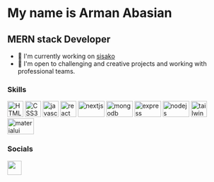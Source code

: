 My name is Arman Abasian
===============================

MERN stack Developer
-----------------------------

*   🚀  I'm currently working on [sisako](https://sisako2002.com)
*   🤝  I'm open to challenging and creative projects and working with professional teams.

                  
### Skills
<p align="left">
  <img src="https://app.codingrooms.com/assets/ide/html5-original.svg" width="36" height="36" alt="HTML5" />
  <img src="https://upload.wikimedia.org/wikipedia/commons/d/d5/CSS3_logo_and_wordmark.svg" width="36" height="36" alt="CSS3" />
  <img src="https://w7.pngwing.com/pngs/640/199/png-transparent-javascript-logo-html-javascript-logo-angle-text-rectangle-thumbnail.png" width="36" height="36" alt="javascript" />
  <img src="https://upload.wikimedia.org/wikipedia/commons/thumb/a/a7/React-icon.svg/2300px-React-icon.svg.png" width="36" height="36" alt="react" />
  <img src="https://upload.wikimedia.org/wikipedia/commons/thumb/8/8e/Nextjs-logo.svg/1280px-Nextjs-logo.svg.png" width="60" height="36" alt="nextjs" />
  <img src="https://w7.pngwing.com/pngs/956/695/png-transparent-mongodb-original-wordmark-logo-icon-thumbnail.png" width="60" height="36" alt="mongodb" />
  <img src="https://upload.wikimedia.org/wikipedia/commons/6/64/Expressjs.png" width="60" height="36" alt="express" />
  <img src="https://upload.wikimedia.org/wikipedia/commons/thumb/d/d9/Node.js_logo.svg/2560px-Node.js_logo.svg.png" width="60" height="36" alt="nodejs" />
  <img src="https://w7.pngwing.com/pngs/106/519/png-transparent-tailwind-css-hd-logo.png" width="36" height="36" alt="tailwind" />
  <img src="https://mui.com/static/logo.png" width="60" height="36" alt="materialui" />
  
</p>
                    
### Socials
                  
<p align="left">
  <a href="https://www.linkedin.com/in/armanabasian" target="_blank" rel="noreferrer"><img src="https://raw.githubusercontent.com/danielcranney/readme-generator/main/public/icons/socials/linkedin.svg" width="32" height="32" /></a>
 
